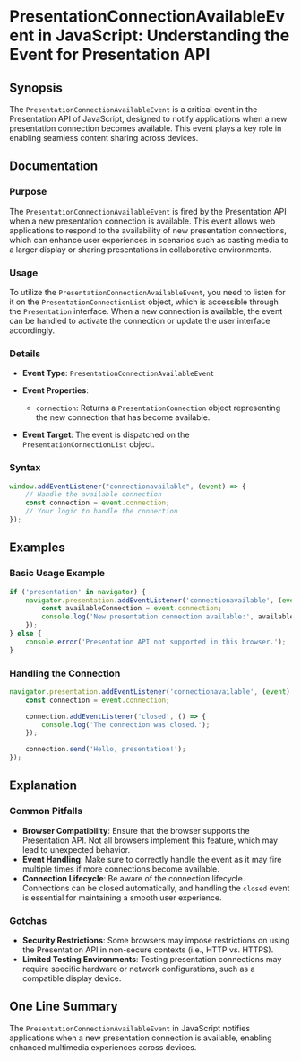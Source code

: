 <!--
Meta Description: # PresentationConnectionAvailableEvent in JavaScript: Understanding the Event for Presentation API ## Synopsis The `PresentationConnectionAvailableEve...
Meta Keywords: connection, event, presentation, available, new
-->

# PresentationConnectionAvailableEvent in JavaScript: Understanding the Event for Presentation API

## Synopsis
The `PresentationConnectionAvailableEvent` is a critical event in the Presentation API of JavaScript, designed to notify applications when a new presentation connection becomes available. This event plays a key role in enabling seamless content sharing across devices.

## Documentation
### Purpose
The `PresentationConnectionAvailableEvent` is fired by the Presentation API when a new presentation connection is available. This event allows web applications to respond to the availability of new presentation connections, which can enhance user experiences in scenarios such as casting media to a larger display or sharing presentations in collaborative environments.

### Usage
To utilize the `PresentationConnectionAvailableEvent`, you need to listen for it on the `PresentationConnectionList` object, which is accessible through the `Presentation` interface. When a new connection is available, the event can be handled to activate the connection or update the user interface accordingly.

### Details
- **Event Type**: `PresentationConnectionAvailableEvent`
- **Event Properties**:
  - `connection`: Returns a `PresentationConnection` object representing the new connection that has become available.
  
- **Event Target**: The event is dispatched on the `PresentationConnectionList` object.

### Syntax
```javascript
window.addEventListener("connectionavailable", (event) => {
    // Handle the available connection
    const connection = event.connection;
    // Your logic to handle the connection
});
```

## Examples
### Basic Usage Example
```javascript
if ('presentation' in navigator) {
    navigator.presentation.addEventListener('connectionavailable', (event) => {
        const availableConnection = event.connection;
        console.log('New presentation connection available:', availableConnection);
    });
} else {
    console.error('Presentation API not supported in this browser.');
}
```

### Handling the Connection
```javascript
navigator.presentation.addEventListener('connectionavailable', (event) => {
    const connection = event.connection;

    connection.addEventListener('closed', () => {
        console.log('The connection was closed.');
    });

    connection.send('Hello, presentation!');
});
```

## Explanation
### Common Pitfalls
- **Browser Compatibility**: Ensure that the browser supports the Presentation API. Not all browsers implement this feature, which may lead to unexpected behavior.
- **Event Handling**: Make sure to correctly handle the event as it may fire multiple times if more connections become available.
- **Connection Lifecycle**: Be aware of the connection lifecycle. Connections can be closed automatically, and handling the `closed` event is essential for maintaining a smooth user experience.

### Gotchas
- **Security Restrictions**: Some browsers may impose restrictions on using the Presentation API in non-secure contexts (i.e., HTTP vs. HTTPS).
- **Limited Testing Environments**: Testing presentation connections may require specific hardware or network configurations, such as a compatible display device.

## One Line Summary
The `PresentationConnectionAvailableEvent` in JavaScript notifies applications when a new presentation connection is available, enabling enhanced multimedia experiences across devices.